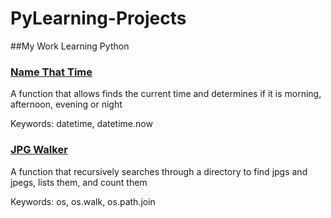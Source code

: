 # PyLearning-Projects
##My Work Learning Python



### [Name That Time](https://github.com/Triggersfun/PyLearning-Projects/edit/master/NameThatTime.py)
A function that allows finds the current time and determines if it is morning, afternoon, evening or night

Keywords: 
datetime, datetime.now



### [JPG Walker](https://github.com/Triggersfun/PyLearning-Projects/edit/master/JPGWalker.py)
A function that recursively searches through a directory to find jpgs and jpegs, lists them, and count them

Keywords: 
os, os.walk, os.path.join
